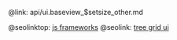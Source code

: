 @link: api/ui.baseview_$setsize_other.md

@seolinktop: [js frameworks](https://webix.com)
@seolink: [tree grid ui](https://webix.com/widget/treetable/)
